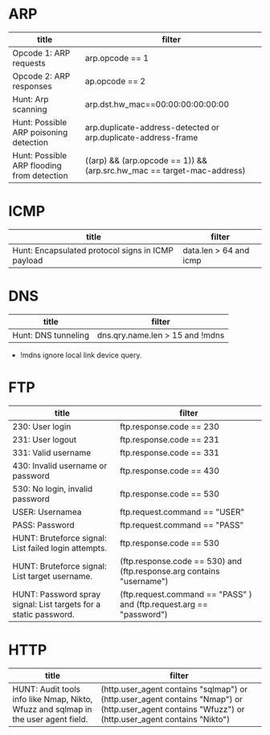 # ARP

| title | filter |
| - | - |
| Opcode 1: ARP requests | arp.opcode == 1 |
| Opcode 2: ARP responses | ap.opcode == 2 |
| Hunt: Arp scanning | arp.dst.hw_mac==00:00:00:00:00:00 |
| Hunt: Possible ARP poisoning detection | arp.duplicate-address-detected or arp.duplicate-address-frame |
| Hunt: Possible ARP flooding from detection | ((arp) && (arp.opcode == 1)) && (arp.src.hw_mac == target-mac-address) |

# ICMP
| title | filter |
| - | - |
| Hunt: Encapsulated protocol signs in ICMP payload | data.len > 64 and icmp |

# DNS
| title | filter |
| - | - |
| Hunt: DNS tunneling | dns.qry.name.len > 15 and !mdns |
- !mdns ignore local link device query.

# FTP
| title | filter |
| - | - |
| 230: User login | ftp.response.code == 230 |
| 231: User logout | ftp.response.code == 231 |
| 331: Valid username | ftp.response.code == 331 |
| 430: Invalid username or password | ftp.response.code == 430 |
| 530: No login, invalid password | ftp.response.code == 530 | 
| USER: Usernamea | ftp.request.command == "USER" |
| PASS: Password | ftp.request.command == "PASS" |
| HUNT: Bruteforce signal: List failed login attempts. | ftp.response.code == 530 |
| HUNT: Bruteforce signal: List target username. | (ftp.response.code == 530) and (ftp.response.arg contains "username") |
| HUNT: Password spray signal: List targets for a static password. | (ftp.request.command == "PASS" ) and (ftp.request.arg == "password") |

# HTTP
| title | filter |
| - | - |
| HUNT: Audit tools info like Nmap, Nikto, Wfuzz and sqlmap in the user agent field. | (http.user_agent contains "sqlmap") or (http.user_agent contains "Nmap") or (http.user_agent contains "Wfuzz") or (http.user_agent contains "Nikto") |
